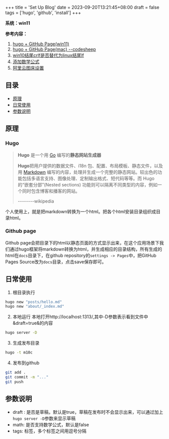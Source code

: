 +++
title = 'Set Up Blog'
date = 2023-09-20T13:21:45+08:00
draft = false
tags = ['hugo', 'github', 'install']
+++


**系统：win11**

**参考内容：**
1. [hugo + GitHub Page(win11)](https://www.jianshu.com/p/cc73559fea2c)
1. [hugo + GitHub Page(mac) --codesheep](https://www.bilibili.com/video/BV1q4411i7gL/?spm_id_from=333.1007.top_right_bar_window_history.content.click&vd_source=76501560d60e3e64d15a0b344c7d1028)
1. [win10结尾crlf是否替代为linux结尾lf](https://qing.shuncs.com/post/tech/hugo/)
1. [添加数学公式](https://note.qidong.name/2018/03/hugo-mathjax/)
1. [阿里云图床设置](https://blog.csdn.net/muxuen/article/details/122441469)
## 目录
- [原理](#原理)
- [日常使用](#日常使用)
- [参数说明](#参数说明)

## 原理

### Hugo

> **Hugo** 是一个用 [Go](https://zh.wikipedia.org/wiki/Go "Go") 编写的**静态网站生成器**
> 
> **Hugo**把用户提供的数据文件、i18n 包、配置、布局模板、静态文件，以及用 [Markdown](https://zh.wikipedia.org/wiki/Markdown "Markdown") 编写的内容，处理并生成一个完整的静态网站。较出色的功能包括多语言支持、图像处理、定制输出格式、短代码等等。而 Hugo 的“嵌套分部”(Nested sections) 功能则可以隔离不同类型的内容，例如一个同时包含博客和播客的网站。
> 
> --------wikipedia

个人使用上，就是把markdown转换为一个html。把各个html安装目录组织成目录html。

### Github page
Github page会把目录下的html以静态页面的方式显示出来，在这个应用场景下我们通过hugo框架将markdown转换为html，并生成相应的目录结构，所有生成的html在`docs`目录下，在github repository的`settings -> Pages`中，把GitHub Pages Source改为`docs`目录，点击save保存即可。

## 日常使用
1. 根目录执行
```bash
hugo new "posts/hello.md"
hugo new "about/_index.md"
```
2. 本地运行
本地打开http://localhost:1313/,其中-D参数表示看到文件中&draft=true&的内容
```bash
hugo server -D
```
3. 生成发布目录
```bash
hugo -t m10c
```
4. 发布到github
```bash
git add .
git commit -m "..."
git push
```

## 参数说明

- draft : 是否是草稿，默认是true，草稿在发布时不会显示出来，可以通过加上`hugo server -D`参数来显示草稿
- math: 是否支持数学公式，默认是false
- tags: 标签，多个标签之间用逗号分隔